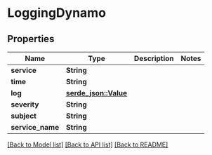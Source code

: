 # LoggingDynamo

## Properties

Name | Type | Description | Notes
------------ | ------------- | ------------- | -------------
**service** | **String** |  | 
**time** | **String** |  | 
**log** | [**serde_json::Value**](.md) |  | 
**severity** | **String** |  | 
**subject** | **String** |  | 
**service_name** | **String** |  | 

[[Back to Model list]](../README.md#documentation-for-models) [[Back to API list]](../README.md#documentation-for-api-endpoints) [[Back to README]](../README.md)


